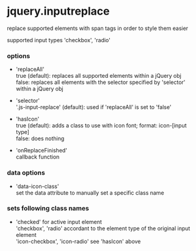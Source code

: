 jquery.inputreplace
===================

replace supported elements with span tags in order to style them easier

supported input types 'checkbox', 'radio'

### options

*	'replaceAll'<br/>
	true (default): replaces all supported elements within a jQuery obj<br/>
	false: replaces all elements with the selector specified by 'selector' within a jQuery obj

*	'selector'<br/>
	'.js-input-replace' (default): used if 'replaceAll' is set to 'false'

*	'hasIcon'<br/>
	true (default): adds a class to use with icon font; format: icon-[input type]<br/>
	false: does nothing

*	'onReplaceFinished'<br/>
	callback function

### data options

*	'data-icon-class'<br/>
	set the data attribute to manually set a specific class name

### sets following class names

*	'checked' for active input element<br/>
	'checkbox', 'radio' accordant to the element type of the original input element<br/>
	'icon-checkbox', 'icon-radio' see 'hasIcon' above
